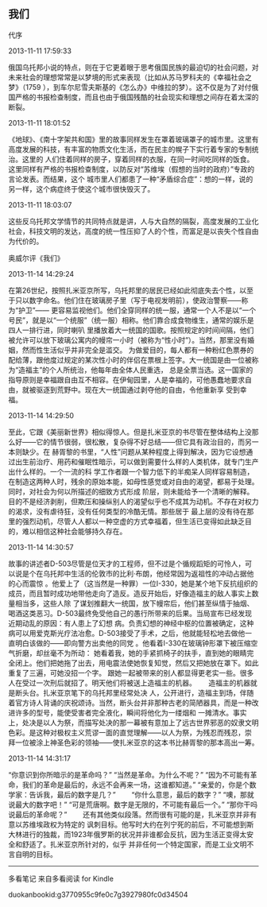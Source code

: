## 我们

  

  代序

  

2013-11-11 17:59:33

俄国乌托邦小说的特点，则在于它更着眼于思考俄国民族的最迫切的社会问题，对未来社会的理想常常是以梦境的形式来表现（比如从苏马罗科夫的《幸福社会之梦》（1759
），到车尔尼雪夫斯基的《怎么办》中维拉的梦）。这不仅是为了对付俄国严格的书报检查制度，而且也由于俄国残酷的社会现实和理想之间存在着太深的断裂。

  

2013-11-11 18:01:52

《地球》、《南十字架共和国》里的故事同样发生在罩着玻璃罩子的城市里。这里有高度发展的科技，有丰富的物质文化生活，而在民主的幌子下实行着专家的专制统治。这里的
人们住着同样的房子，穿着同样的衣服，在同一时间吃同样的饭食。这里同样有严格的书报检查制度，以防反对“苏维埃（假想的当时的政府）”专政的言论发表。而结果，这个
城市里人们都患了一种“矛盾综合症”：想的一样，说的另一样，这个病症终于使这个城市很快毁灭了。

  

2013-11-11 18:03:07

这些反乌托邦文学情节的共同特点就是讲，人与大自然的隔裂，高度发展的工业化社会，科技文明的发达，高度的统一性压抑了人的个性，而富足是以丧失个性自由为代价的。

  

  奥威尔评《我们》

  

2013-11-14 14:29:24

在第26世纪，按照扎米亚京所写，乌托邦里的居民已经如此彻底失去个性，以至于只以数字命名。他们住在玻璃房子里（写于电视发明前），使政治警察——称为“护卫”——
更容易监视他们。他们全穿同样的统一服，通常一个人不是以“一个号民”，就是以“一个统服”（统一服）相称。他们靠合成食物维生，通常的娱乐是四人一排行进，同时喇叭
里播放着大一统国的国歌。按照规定的时间间隔，他们被允许可以放下玻璃公寓内的幔帘一小时（被称为“性小时”）。当然，那里没有婚姻，然而性生活似乎并非完全是滥交。
为做爱目的，每人都有一种粉红色票券的配给薄，跟他度过规定的某次性小时的伴侣在票根上签字。大一统国是由一位被称为“造福主”的个人所统治，他每年由全体人民重选，
总是全票当选。这一国家的指导原则是幸福跟自由互不相容。在伊甸园里，人是幸福的，可他愚蠢地要求自由，就被驱逐到荒野中。现在大一统国通过剥夺他的自由，令他重新享
受到幸福。

  

2013-11-14 14:29:50

至此，它跟《美丽新世界》相似得惊人。但是扎米亚京的书尽管在整体结构上没那么好——它的情节很弱，很松散，复杂得不好总结——但它具有政治目的，而另一本则缺少。在
赫胥黎的书里，“人性”问题从某种程度上得到解决，因为它设想通过出生前治疗、用药和催眠性暗示，可以做到需要什么样的人类机体，就专门生产出什么样的。一个一流的科
学工作者跟一个智力低下的半痴呆人同样容易制造，在制造这两种人时，残余的原始本能，如母性感觉或对自由的渴望，都易于处理。同时，对社会为何以所描述的细致方式形成
阶层，则未能给予一个清晰的解释。目的不是经济剥削，但欺压和操纵别人的渴望似乎也不成其为动机。不存在对权力的渴求，没有虐待狂，没有任何类型的冷酷无情。那些居于
最上层的没有待在那里的强烈动机，尽管人人都以一种空虚的方式幸福着，但生活已变得如此缺乏目的，难以相信这种社会能够持久存在。

  

2013-11-14 14:30:57

故事的讲述者D-503尽管是位天才的工程师，但不过是个循规蹈矩的可怜人，可以说是个在乌托邦中生活的伦敦市的比利·布朗，他经常因为返祖性的冲动占据他的心而震惊
。他爱上了（这当然是一种罪）一位I-330，她是某个地下反抗组织的成员，而且暂时成功地带他走向了造反。造反开始后，好像造福主的敌人事实上数量相当多，这些人除
了谋划推翻大一统国，放下幔帘后，他们甚至纵情于抽烟、喝酒这类恶习。D-503最终免受他自己的愚行所带来的后果。当局宣布已经发现近期动乱的原因：有人患上了幻想
病。负责幻想的神经中枢的位置被确定，这种病可以用爱克斯光疗法冶愈。D-503接受了手术，之后，他就能轻松地去做他一直明白该做的——即向警方出卖他的同党
。他看着I-330在玻璃钟形罩下被压缩空气折磨，却丝毫不为所动：
她看着我，她的手紧抓椅子的扶手，直到她的眼睛完全闭上。他们把她拖了出去，用电震法使她恢复知觉，然后又把她放在罩下。如此重复了三遍，可她没招一个字。
跟她一起被带来的别人都显得更老实一些。很多人在受过一次刑后就招了。明天他们将被送上造福主的机器。　　 造福主的机器就是断头台。扎米亚京笔下的乌托邦里经常处决
人，公开进行，造福主到场，伴随着官方诗人背诵的庆祝颂诗。当然，断头台并非那种古老的简陋器具，而是一种改进许多的型号，能使受害者完全液化，瞬间将他化为一缕烟和
一摊清水。事实上，处决是以人为祭，而描写处决的那一幕被有意加上了远古世界邪恶的奴隶文明色彩。是这种对极权主义荒谬一面的直觉理解——以人为祭，为残忍而残忍，崇
拜一位被涂上神圣色彩的领袖——使扎米亚京的这本书比赫胥黎的那本高出一筹。

  

2013-11-14 14:31:17

“你意识到你所暗示的是革命吗？” “当然是革命。为什么不呢？” “因为不可能有革命，我们的革命是最后的，永远不会再来一场，这谁都知道。”
“亲爱的，你是个数学家：告诉我，最后的数字是几？”　 　“你什么意思，最后的数字？” “噢，那就说最大的数字吧！”
“可是荒唐啊。数字是无限的，不可能有最后一个。” “那你干吗说最后的革命呢？”　　 还有其他类似段落。然而很有可能的是，扎米亚京并非有意以苏维埃政权为特定的
讽刺目标。他写时大约在列宁死的前后，不可能想到斯大林进行的独裁，而1923年俄罗斯的状况并非谁都会反抗，因为生活正变得太安全和舒适了。扎米亚京所针对的，似乎
并非任何一个特定国家，而是工业文明不言自明的目标。

* * *

多看笔记 来自多看阅读 for Kindle

duokanbookid:g3770955c9fe0c7g3927980fc0d34504

